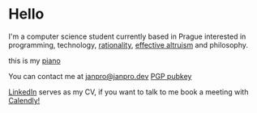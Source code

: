 # Hello

I'm a computer science student currently based in Prague interested in programming, technology, [rationality](https://janpro.dev/rat), [effective altruism](https://effectivealtruism.org) and philosophy.

this is my [piano](https://memepiano.janpro.dev/)


You can contact me at [janpro@janpro.dev](mailto:janpro@janpro.dev) [PGP pubkey](publickey.janpro%40janpro.dev-dfd3b2c770284933f795d50be24a40972c22a12d.asc)

[LinkedIn](https://linkedin.com/in/janprovaznik) serves as my CV, if you want to talk to me book a meeting with [Calendly!](https://calendly.com/janprov)
